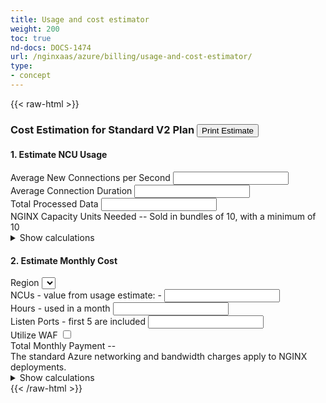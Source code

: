 ```yaml
---
title: Usage and cost estimator
weight: 200
toc: true
nd-docs: DOCS-1474
url: /nginxaas/azure/billing/usage-and-cost-estimator/
type:
- concept
---
```


{{< raw-html >}}

<link rel="stylesheet" href="/nginxaas-azure/css/cost-calculator_v2.css">
<div id="calculator">
    <h3 id="calculator-section-heading">
            Cost Estimation for Standard V2 Plan
            <button id="printButton">Print Estimate</button>
        </h3>
    <div class="section">
        <div class="form-section">
            <div class="form-section-content" data-testid="form-section-content-estimateNCUUsage">
                <h4>1. Estimate NCU Usage </h4>
                <div>
                    <div class="form-field">
                        <label for="avgNewConnsPerSec">
                            Average New Connections per Second
                        </label>
                        <input id="avgNewConnsPerSec" type="number" data-testid="input-avgNewConnsPerSec"/>
                    </div>
                    <div class="form-field avg-conn-duration-container">
                        <label for="avgConnDuration">
                            Average Connection Duration
                        </label>
                        <input id="avgConnDuration" type="number" data-testid="input-avgConnDuration"/>
                    </div>
                    <div class="form-field bandwidth-input-container">
                        <label for="totalBandwidth">
                            Total Processed Data
                        </label>
                        <input id="totalBandwidth" type="number" data-testid="input-totalBandwidth"/>
                    </div>
                </div>
            </div>
            <div class="form-section-content" data-testid="form-section-content-capacityUnitsNeeded">
                <div class=form-section-footer>
                    <div class="totals">
                        <span>NGINX Capacity Units Needed</span>
                        <span id="ncuEstimateValue" data-testid="label-ncuEstimateValue">--</span>
                        <span> Sold in bundles of 10, with a minimum of 10</span>
                    </div>
                    <details id="ncu-usage-details" data-testid="button-ncu-usage-details">
                        <summary>Show calculations</summary>
                        <div id="ncuEstimateDetails">
                        <div class="math">
                            <var id="ncuEstConnRate">x</var> new connections per second *
                            <var id="ncuEstConnDuration">y</var> average connection duration seconds =
                            <var id="ncuEstAvgConn">z</var> average concurrent connections
                        </div>
                        <pre class="math">
Max(
    <var id="ncuEstAvgConn2">x</var> concurrent connections / <span id="ncuEstConnsPerNcu"></span> Conns per NCU,
    <var id="ncuEstConnRate2">y</var> connections per second / <span id="ncuEstConnsPerSecondPerNcu"></span> conns per second per NCU,
    <var id="ncuEstDataRate">z</var> Mbps / <span id="ncuEstMbpsPerNcu"></span>Mbps per NCU
) = <var id="ncuEstMin1" data-testid="label-ncuEstMin1"></var> NCUs
</pre>
                        <div class="math">
                            Usage needs at least <var id="ncuEstMin">x</var> NCUs, rounded to the nearest 10, with a minimum of 10 = <var id="ncuEstTotal">total</var> NCUs
                        </div>
                        </div>
                    </details>
                </div>
            </div>
        </div>
        <div class="form-section">
        <div class="form-section-content" data-testid="form-section-content-estimateMonthlyCost">
            <h4 id="calculator-section-heading">
               2. Estimate Monthly Cost
            </h4>
            <div class="form-field">
                <label for="region">
                    Region
                </label>
                <select id="region" data-testid="dropdown-region">
                <!-- options appended from tiers data -->
                </select>
            </div>
            <div class="form-field">
                <label for="numNcus">
                    NCUs <span class="label-details">- value from usage estimate: <span id="numNcusEstVal"> - </span></span>
                </label>
                <input id="numNcus" data-testid="input-numNcus" type="number" step="10" min="10" />
                <span id="ncuValidation"></span>
            </div>
            <div class="form-field">
                <label for="numHours">
                    Hours <span class="label-details">- used in a month</span>
                </label>
                <input id="numHours" data-testid="input-numHours" type="number"/>
            </div>
            <div class="form-field">
                <label for="numListenPorts">
                    Listen Ports <span class="label-details">- first 5 are included</span>
                </label>
                <input id="numListenPorts" data-testid="input-numListenPorts" type="number"/>
            </div>
            <div class="form-field">
                <label for="isWAF">
                    Utilize WAF <span class="label-details"></span>
                </label>
                <input type="checkbox" data-testid="isWAF-checkbox" id="isWAF" />
            </div>
            </div>
            <div class=form-section-content>
                <div id="totals-section">
                    <span class="total-text">Total Monthly Payment</span>
                    <span id="total-value" data-testid="label-total-value" class="total-text">--</span>
                    <div class="subtitle">
                        The standard Azure networking and bandwidth charges apply to NGINX deployments.
                    </div>
                    <details id="total-cost-details" data-testid="button-total-cost-details">
                        <summary>Show calculations</summary>
                        <div class="details-content">
                            <div class="details-section">
                                <p class="math">
                                    <var id="cost-detail-hours"></var> hours * ((<var id="cost-detail-ncus"></var> NCUs * <var id="cost-detail-tier-cost"></var> per NCU per hour) + <var id="cost-detail-listen-ports"></var> additional listen ports * <var id="cost-detail-listen-ports-cost"></var>) = <var id="cost-detail-total"></var>
                                    </br>
                                </p>
                            </div>
                            <div class="details-section">
                                <table class="math" id="tiers-costs-table">
                                    <tr>
                                        <th>Region</th>
                                        <th>Tier</th>
                                        <th>Cost per NCU/hr</th>
                                    </tr>
                                    <!-- tier costs data appended here -->
                                </table>
                            </div>
                        </div>
                    </details>
                </div>
            </div>
        </div>
    </div>
</div>
<script type="module" src="/nginxaas-azure/js/cost-calculator_v2.js"></script>
{{< /raw-html >}}
